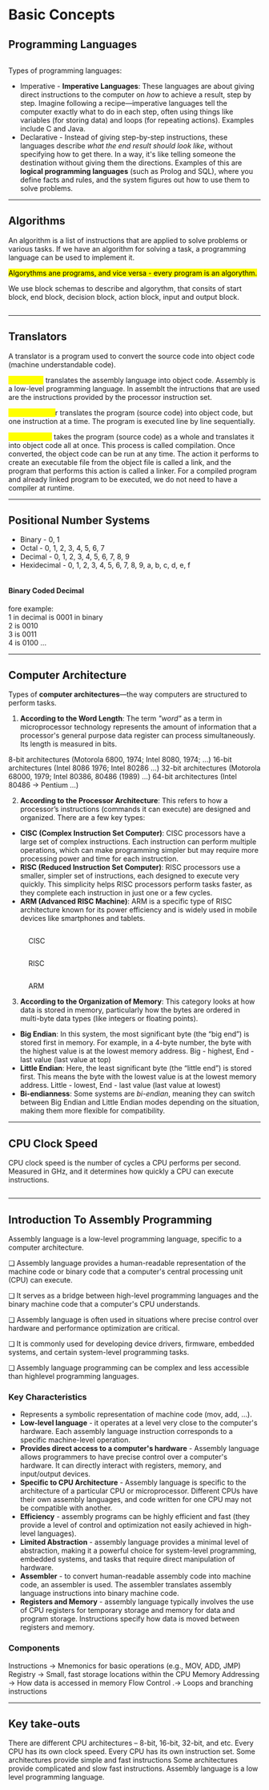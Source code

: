 # Basic Concepts

## Programming Languages

<figure><img src="../../../.gitbook/assets/programing languages.png" alt=""><figcaption></figcaption></figure>

Types of programming languages:

* Imperative - **Imperative Languages**: These languages are about giving direct instructions to the computer on _how_ to achieve a result, step by step. Imagine following a recipe—imperative languages tell the computer exactly what to do in each step, often using things like variables (for storing data) and loops (for repeating actions). Examples include C and Java.
* Declarative - Instead of giving step-by-step instructions, these languages describe _what the end result should look like_, without specifying how to get there. In a way, it's like telling someone the destination without giving them the directions. Examples of this are **logical programming languages** (such as Prolog and SQL), where you define facts and rules, and the system figures out how to use them to solve problems.

***

## Algorithms

An algorithm is a list of instructions that are applied to solve problems or various tasks. If we have an algorithm for solving a task, a programming language can be used to implement it.

<mark style="background-color:yellow;">Algorythms ane programs, and vice versa - every program is an algorythm.</mark>

We use block schemas to describe and algorythm, that consits of start block, end block, decision block, action block, input and output block.



<figure><img src="../../../.gitbook/assets/block schemas.png" alt=""><figcaption></figcaption></figure>

***

## Translators

A translator is a program used to convert the source code into object code (machine understandable code).

<mark style="color:yellow;">Assembler</mark> translates the assembly language into object code. Assembly is a low-level programming language. In assemblt the intructions that are used are the instructions provided by the processor instruction set.

<mark style="color:yellow;">The interprete</mark>r translates the program (source code) into object code, but one instruction at a time. The program is executed line by line sequentially.

<mark style="color:yellow;">The compiler</mark> takes the program (source code) as a whole and translates it into object code all at once. This process is called compilation. Once converted, the object code can be run at any time. The action it performs to create an executable file from the object file is called a link, and the program that performs this action is called a linker. For a compiled program and already linked program to be executed, we do not need to have a compiler at runtime.

***

## Positional Number Systems

* Binary - 0, 1
* Octal - 0, 1, 2, 3, 4, 5, 6, 7
* Decimal - 0, 1, 2, 3, 4, 5, 6, 7, 8, 9
* Hexidecimal - 0, 1, 2, 3, 4, 5, 6, 7, 8, 9, a, b, c, d, e, f

<div align="left"><figure><img src="../../../.gitbook/assets/image.png" alt=""><figcaption></figcaption></figure></div>

#### Binary Coded Decimal

fore example:\
1 in decimal is 0001 in binary \
2 is 0010 \
3 is 0011 \
4 is 0100 ...

***

## Computer Architecture

Types of **computer architectures**—the way computers are structured to perform tasks.



1. **According to the Word Length**: The term _"word"_ as a term in microprocessor technology represents the amount of information that a processor's general purpose data register can process simultaneously. Its length is measured in bits.

8-bit architectures (Motorola 6800, 1974; Intel 8080, 1974; …) 16-bit architectures (Intel 8086 1976; Intel 80286 …) 32-bit architectures (Motorola 68000, 1979; Intel 80386, 80486 (1989) …) 64-bit architectures (Intel 80486 -> Pentium …)



2. **According to the Processor Architecture**: This refers to how a processor’s instructions (commands it can execute) are designed and organized. There are a few key types:

* **CISC (Complex Instruction Set Computer)**: CISC processors have a large set of complex instructions. Each instruction can perform multiple operations, which can make programming simpler but may require more processing power and time for each instruction.
* **RISC (Reduced Instruction Set Computer)**: RISC processors use a smaller, simpler set of instructions, each designed to execute very quickly. This simplicity helps RISC processors perform tasks faster, as they complete each instruction in just one or a few cycles.
* **ARM (Advanced RISC Machine)**: ARM is a specific type of RISC architecture known for its power efficiency and is widely used in mobile devices like smartphones and tablets.



<figure><img src="../../../.gitbook/assets/CISC.png" alt=""><figcaption><p>CISC</p></figcaption></figure>



<figure><img src="../../../.gitbook/assets/RISC (1).png" alt=""><figcaption><p>RISC</p></figcaption></figure>



<figure><img src="../../../.gitbook/assets/ARM (4).png" alt=""><figcaption><p>ARM</p></figcaption></figure>



3. **According to the Organization of Memory**: This category looks at how data is stored in memory, particularly how the bytes are ordered in multi-byte data types (like integers or floating points).

* **Big Endian**: In this system, the most significant byte (the “big end”) is stored first in memory. For example, in a 4-byte number, the byte with the highest value is at the lowest memory address. Big - highest, End - last value (last value at top)
* **Little Endian**: Here, the least significant byte (the “little end”) is stored first. This means the byte with the lowest value is at the lowest memory address. Little - lowest, End - last value (last value at lowest)
* **Bi-endianness**: Some systems are _bi-endian_, meaning they can switch between Big Endian and Little Endian modes depending on the situation, making them more flexible for compatibility.

***

## CPU Clock Speed

CPU clock speed is the number of cycles a CPU performs per second. Measured in GHz, and it determines how quickly a CPU can execute instructions.



<figure><img src="../../../.gitbook/assets/CPU clock.png" alt=""><figcaption></figcaption></figure>

***

## Introduction To Assembly Programming

Assembly language is a low-level programming language, specific to a computer architecture.

❑ Assembly language provides a human-readable representation of the machine code or binary code that a computer's central processing unit (CPU) can execute.&#x20;

❑ It serves as a bridge between high-level programming languages and the binary machine code that a computer's CPU understands.&#x20;

❑ Assembly language is often used in situations where precise control over hardware and performance optimization are critical.&#x20;

❑ It is commonly used for developing device drivers, firmware, embedded systems, and certain system-level programming tasks.&#x20;

❑ Assembly language programming can be complex and less accessible than highlevel programming languages.

### Key Characteristics

* Represents a symbolic representation of machine code (mov, add, …).
* **Low-level language** - it operates at a level very close to the computer's hardware. Each assembly language instruction corresponds to a specific machine-level operation.
* **Provides direct access to a computer's hardware** - Assembly language allows programmers to have precise control over a computer's hardware. It can directly interact with registers, memory, and input/output devices.
* **Specific to CPU Architecture** - Assembly language is specific to the architecture of a particular CPU or microprocessor. Different CPUs have their own assembly languages, and code written for one CPU may not be compatible with another.
* **Efficiency** - assembly programs can be highly efficient and fast (they provide a level of control and optimization not easily achieved in high-level languages).
* **Limited Abstraction** - assembly language provides a minimal level of abstraction, making it a powerful choice for system-level programming, embedded systems, and tasks that require direct manipulation of hardware.
* **Assembler** - to convert human-readable assembly code into machine code, an assembler is used. The assembler translates assembly language instructions into binary machine code.
* **Registers and Memory** - assembly language typically involves the use of CPU registers for temporary storage and memory for data and program storage. Instructions specify how data is moved between registers and memory.

### Components

Instructions -> Mnemonics for basic operations (e.g., MOV, ADD, JMP) Registry -> Small, fast storage locations within the CPU Memory Addressing -> How data is accessed in memory Flow Control .-> Loops and branching instructions

***

## Key take-outs

There are different CPU architectures – 8-bit, 16-bit, 32-bit, and etc. Every CPU has its own clock speed. Every CPU has its own instruction set. Some architectures provide simple and fast instructions Some architectures provide complicated and slow fast instructions. Assembly language is a low level programming language.

